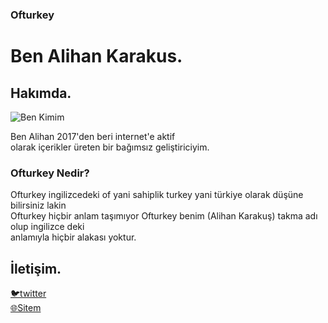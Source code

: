 ### Ofturkey
# Ben Alihan Karakus.

## Hakımda.

 ![Ben Kimim](https://i2.wp.com/www.muhiddinyenigun.com/wp-content/uploads/2020/07/Ben_kimim_site.png?fit=460%2C276&ssl=1) <br>
 
 Ben Alihan 2017'den beri internet'e aktif 
 <br> olarak içerikler üreten bir bağımsız geliştiriciyim. <br>
 
### Ofturkey Nedir?
 Ofturkey ingilizcedeki of yani sahiplik turkey yani türkiye olarak düşüne bilirsiniz lakin <br> 
 Ofturkey hiçbir anlam taşımıyor Ofturkey benim (Alihan Karakuş) takma adı olup ingilizce deki <br>
 anlamıyla hiçbir alakası yoktur.
 
## İletişim.

[🐦twitter](https://twitter.com/Ofturkey1) <br>
[🌐Sitem](https://ofturkey0.github.io/)


